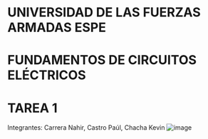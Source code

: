 # UNIVERSIDAD DE LAS FUERZAS ARMADAS ESPE
# FUNDAMENTOS DE CIRCUITOS ELÉCTRICOS
# TAREA 1
Integrantes: Carrera Nahir, Castro Paúl, Chacha Kevin
![image](https://user-images.githubusercontent.com/93786746/140614426-e7b2f582-fbd4-4575-be03-f9b60aacd0ad.png)
